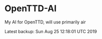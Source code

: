 # OpenTTD-AI
My AI for OpenTTD, will use primarily air

Latest backup: Sun Aug 25 12:18:01 UTC 2019
